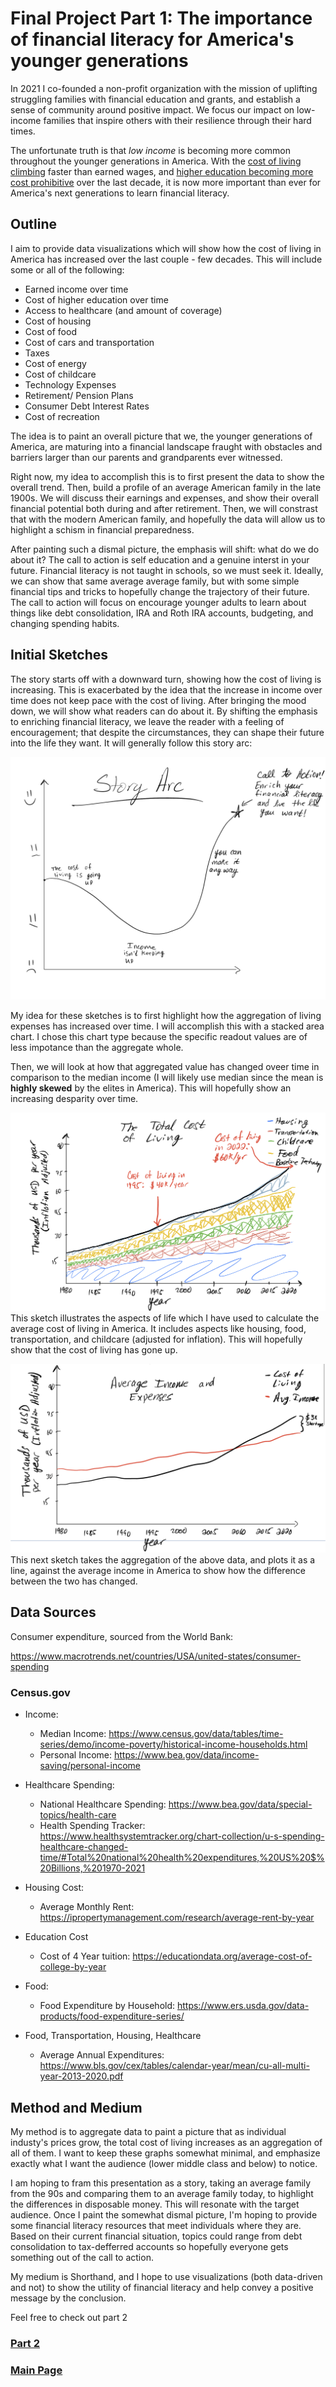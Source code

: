 # Final Project Part 1: The importance of financial literacy for America's younger generations

In 2021 I co-founded a non-profit organization with the mission of uplifting struggling families with financial education and grants, and establish a sense of community around positive impact. We focus our impact on low-income families that inspire others with their resilience through their hard times.

The unfortunate truth is that *low income* is becoming more common throughout the younger generations in America. With the [cost of living climbing](https://www.whitehouse.gov/cea/written-materials/2021/08/11/the-cost-of-living-in-america-helping-families-move-ahead/) faster than earned wages, and [higher education becoming more cost prohibitive](https://educationdata.org/college-tuition-inflation-rate) over the last decade, it is now more important than ever for America's next generations to learn financial literacy. 

## Outline
I aim to provide data visualizations which will show how the cost of living in America has increased over the last couple - few decades. This will include some or all of the following: 
* Earned income over time
* Cost of higher education over time
* Access to healthcare (and amount of coverage)
* Cost of housing
* Cost of food
* Cost of cars and transportation
* Taxes
* Cost of energy
* Cost of childcare
* Technology Expenses
* Retirement/ Pension Plans
* Consumer Debt Interest Rates
* Cost of recreation

The idea is to paint an overall picture that we, the younger generations of America, are maturing into a financial landscape fraught with obstacles and barriers larger than our parents and grandparents ever witnessed. 

Right now, my idea to accomplish this is to first present the data to show the overall trend. Then, build a profile of an average American family in the late 1900s. We will discuss their earnings and expenses, and show their overall financial potential both during and after retirement. Then, we will constrast that with the modern American family, and hopefully the data will allow us to highlight a schism in financial preparedness. 

After painting such a dismal picture, the emphasis will shift: what do we do about it? The call to action is self education and a genuine interst in your future. Financial literacy is not taught in schools, so we must seek it. Ideally, we can show that same average average family, but with some simple financial tips and tricks to hopefully change the trajectory of their future. The call to action will focus on encourage younger adults to learn about things like debt consolidation, IRA and Roth IRA accounts, budgeting, and changing spending habits. 

## Initial Sketches

The story starts off with a downward turn, showing how the cost of living is increasing. This is exacerbated by the idea that the increase in income over time does not keep pace with the cost of living. After bringing the mood down, we will show what readers can do about it. By shifting the emphasis to enriching financial literacy, we leave the reader with a feeling of encouragement; that despite the circumstances, they can shape their future into the life they want. It will generally follow this story arc: 

![Story Arc](storyarc.jpeg)

My idea for these sketches is to first highlight how the aggregation of living expenses has increased over time. I will accomplish this with a stacked area chart. I chose this chart type because the specific readout values are of less impotance than the aggregate whole. 

Then, we will look at how that aggregated value has changed oveer time in comparison to the median income (I will likely use median since the mean is **highly skewed** by the elites in America). This will hopefully show an increasing desparity over time. 

![Sketch 1](IMG_8A808D667F88-1.jpeg)
This sketch illustrates the aspects of life which I have used to calculate the average cost of living in America. It includes aspects like housing, food, transportation, and childcare (adjusted for inflation). This will hopefully show that the cost of living has gone up. 

![Sketch 2](IMG_7CC4FA708931-1.jpeg)
This next sketch takes the aggregation of the above data, and plots it as a line, against the average income in America to show how the difference between the two has changed. 

##  Data Sources

Consumer expenditure, sourced from the World Bank:

https://www.macrotrends.net/countries/USA/united-states/consumer-spending

### Census.gov



* Income:
  * Median Income: https://www.census.gov/data/tables/time-series/demo/income-poverty/historical-income-households.html
  * Personal Income: https://www.bea.gov/data/income-saving/personal-income

* Healthcare Spending:
  * National Healthcare Spending: https://www.bea.gov/data/special-topics/health-care
  * Health Spending Tracker: https://www.healthsystemtracker.org/chart-collection/u-s-spending-healthcare-changed-time/#Total%20national%20health%20expenditures,%20US%20$%20Billions,%201970-2021

* Housing Cost:
  * Average Monthly Rent: https://ipropertymanagement.com/research/average-rent-by-year

* Education Cost
  * Cost of 4 Year tuition: https://educationdata.org/average-cost-of-college-by-year
 
* Food:
  * Food Expenditure by Household: https://www.ers.usda.gov/data-products/food-expenditure-series/

* Food, Transportation, Housing, Healthcare
  * Average Annual Expenditures: https://www.bls.gov/cex/tables/calendar-year/mean/cu-all-multi-year-2013-2020.pdf
    
## Method and Medium

My method is to aggregate data to paint a picture that as individual industy's prices grow, the total cost of living increases as an aggregation of all of them. I want to keep these graphs somewhat minimal, and emphasize exactly what I want the audience (lower middle class and below) to notice. 

I am hoping to fram this presentation as a story, taking an average family from the 90s and comparing them to an average family today, to highlight the differences in disposable money. This will resonate with the target audience. Once I paint the somewhat dismal picture, I'm hoping to provide some financial literacy resources that meet individuals where they are. Based on their current financial situation, topics could range from debt consolidation to tax-defferred accounts so hopefully everyone gets something out of the call to action. 

My medium is Shorthand, and I hope to use visualizations (both data-driven and not) to show the utility of financial literacy and help convey a positive message by the conclusion. 

Feel free to check out part 2
### [Part 2](final-project-part-two.md)

### [Main Page](data-visualization-portfolio)
